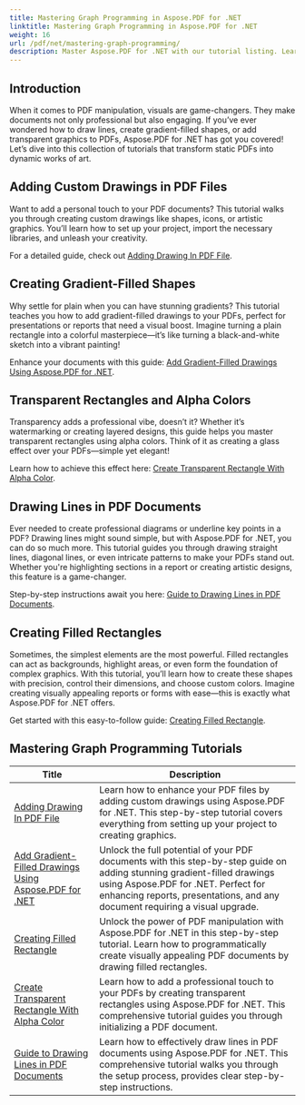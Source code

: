 ```yaml
---
title: Mastering Graph Programming in Aspose.PDF for .NET
linktitle: Mastering Graph Programming in Aspose.PDF for .NET
weight: 16
url: /pdf/net/mastering-graph-programming/
description: Master Aspose.PDF for .NET with our tutorial listing. Learn drawing enhancements like gradients, filled rectangles, and lines in PDFs. Step-by-step guidance provided.
---
```

## Introduction

When it comes to PDF manipulation, visuals are game-changers. They make documents not only professional but also engaging. If you’ve ever wondered how to draw lines, create gradient-filled shapes, or add transparent graphics to PDFs, Aspose.PDF for .NET has got you covered! Let’s dive into this collection of tutorials that transform static PDFs into dynamic works of art.

## Adding Custom Drawings in PDF Files  

Want to add a personal touch to your PDF documents? This tutorial walks you through creating custom drawings like shapes, icons, or artistic graphics. You’ll learn how to set up your project, import the necessary libraries, and unleash your creativity.  

For a detailed guide, check out [Adding Drawing In PDF File](./adding-drawing/).

## Creating Gradient-Filled Shapes  

Why settle for plain when you can have stunning gradients? This tutorial teaches you how to add gradient-filled drawings to your PDFs, perfect for presentations or reports that need a visual boost. Imagine turning a plain rectangle into a colorful masterpiece—it’s like turning a black-and-white sketch into a vibrant painting!  

Enhance your documents with this guide: [Add Gradient-Filled Drawings Using Aspose.PDF for .NET](./add-gradient-filled-drawings/).


## Transparent Rectangles and Alpha Colors  

Transparency adds a professional vibe, doesn’t it? Whether it’s watermarking or creating layered designs, this guide helps you master transparent rectangles using alpha colors. Think of it as creating a glass effect over your PDFs—simple yet elegant!  

Learn how to achieve this effect here: [Create Transparent Rectangle With Alpha Color](./create-transparent-rectangle-with-alpha-color/).

## Drawing Lines in PDF Documents  

Ever needed to create professional diagrams or underline key points in a PDF? Drawing lines might sound simple, but with Aspose.PDF for .NET, you can do so much more. This tutorial guides you through drawing straight lines, diagonal lines, or even intricate patterns to make your PDFs stand out. Whether you're highlighting sections in a report or creating artistic designs, this feature is a game-changer.  

Step-by-step instructions await you here: [Guide to Drawing Lines in PDF Documents](./guide-to-drawing-lines/).

## Creating Filled Rectangles  

Sometimes, the simplest elements are the most powerful. Filled rectangles can act as backgrounds, highlight areas, or even form the foundation of complex graphics. With this tutorial, you’ll learn how to create these shapes with precision, control their dimensions, and choose custom colors. Imagine creating visually appealing reports or forms with ease—this is exactly what Aspose.PDF for .NET offers.  

Get started with this easy-to-follow guide: [Creating Filled Rectangle](./creating-filled-rectangle/).


## Mastering Graph Programming Tutorials
| Title | Description |
| --- | --- | 
| [Adding Drawing In PDF File](./adding-drawing/) | Learn how to enhance your PDF files by adding custom drawings using Aspose.PDF for .NET. This step-by-step tutorial covers everything from setting up your project to creating graphics. |  
| [Add Gradient-Filled Drawings Using Aspose.PDF for .NET](./add-gradient-filled-drawings/) | Unlock the full potential of your PDF documents with this step-by-step guide on adding stunning gradient-filled drawings using Aspose.PDF for .NET. Perfect for enhancing reports, presentations, and any document requiring a visual upgrade. |  
| [Creating Filled Rectangle](./creating-filled-rectangle/) | Unlock the power of PDF manipulation with Aspose.PDF for .NET in this step-by-step tutorial. Learn how to programmatically create visually appealing PDF documents by drawing filled rectangles. |  
| [Create Transparent Rectangle With Alpha Color](./create-transparent-rectangle-with-alpha-color/) | Learn how to add a professional touch to your PDFs by creating transparent rectangles using Aspose.PDF for .NET. This comprehensive tutorial guides you through initializing a PDF document. |   
| [Guide to Drawing Lines in PDF Documents](./guide-to-drawing-lines/) | Learn how to effectively draw lines in PDF documents using Aspose.PDF for .NET. This comprehensive tutorial walks you through the setup process, provides clear step-by-step instructions. |  

